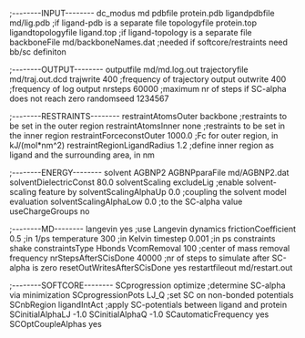 ;--------INPUT--------
dc_modus  md
pdbfile  protein.pdb
ligandpdbfile  md/lig.pdb               ;if ligand-pdb is a separate file
topologyfile  protein.top
ligandtopologyfile  ligand.top          ;if ligand-topology is a separate file
backboneFile  md/backboneNames.dat      ;needed if softcore/restraints need bb/sc definiton

;--------OUTPUT--------
outputfile  md/md.log.out
trajectoryfile  md/traj.out.dcd
trajwrite  400                          ;frequency of trajectory output
outwrite  400                           ;frequency of log output
nrsteps  60000                          ;maximum nr of steps if SC-alpha does not reach zero
randomseed  1234567

;--------RESTRAINTS--------
restraintAtomsOuter  backbone           ;restraints to be set in the outer region
restraintAtomsInner  none               ;restraints to be set in the inner region
restraintForceconstOuter  1000.0        ;Fc for outer region, in kJ/(mol*nm^2)
restraintRegionLigandRadius  1.2        ;define inner region as ligand and the surrounding area, in nm

;--------ENERGY--------
solvent  AGBNP2
AGBNPparaFile  md/AGBNP2.dat
solventDielectricConst  80.0
solventScaling  excludeLig              ;enable solvent-scaling feature by
solventScalingAlphaUp  0.0              ;coupling the solvent model evaluation
solventScalingAlphaLow  0.0             ;to the SC-alpha value
useChargeGroups  no

;--------MD--------
langevin  yes                           ;use Langevin dynamics
frictionCoefficient  0.5                ;in 1/ps
temperature  300                        ;in Kelvin
timestep  0.001                         ;in ps
constraints  shake
constraintsType  Hbonds
VcomRemoval  100                        ;center of mass removal frequency
nrStepsAfterSCisDone  40000             ;nr of steps to simulate after SC-alpha is zero
resetOutWritesAfterSCisDone  yes
restartfileout  md/restart.out

;--------SOFTCORE--------
SCprogression  optimize                 ;determine SC-alpha via minimization 
SCprogressionPots  LJ_Q                 ;set SC on non-bonded potentials
SCnbRegion  ligandIntAct                ;apply SC-potentials between ligand and protein
SCinitialAlphaLJ  -1.0
SCinitialAlphaQ  -1.0
SCautomaticFrequency  yes
SCOptCoupleAlphas  yes
